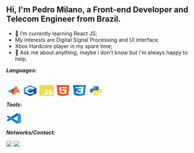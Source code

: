 ## Hi, I'm Pedro Milano, a Front-end Developer and Telecom Engineer from Brazil.

- 🌱 I’m currently learning React JS; 
- My interests are Digital Signal Processing and UI interface
- Xbox Hardcore player in my spare time;
- 💬 Ask me about anything, maybe i don't know but i'm always happy to help.

*****Languages:***** 
  
<div style="display: inline_block"><br>
  <img align="center" alt="pedro-matlab" height="30" width="40" src="https://raw.githubusercontent.com/devicons/devicon/master/icons/matlab/matlab-original.svg">
  <img align="center" alt="pedro-c" height="30" width="40" src="https://raw.githubusercontent.com/devicons/devicon/master/icons/c/c-original.svg">
  <img align="center" alt="pedro-Js" height="30" width="40" src="https://raw.githubusercontent.com/devicons/devicon/master/icons/javascript/javascript-plain.svg">
  <img align="center" alt="pedro-HTML" height="30" width="40" src="https://raw.githubusercontent.com/devicons/devicon/master/icons/html5/html5-original.svg">
  <img align="center" alt="pedro-CSS" height="30" width="40" src="https://raw.githubusercontent.com/devicons/devicon/master/icons/css3/css3-original.svg">
  <img align="center" alt="pedro-Python" height="30" width="40" src="https://raw.githubusercontent.com/devicons/devicon/master/icons/python/python-original.svg">

</div>

*****Tools:*****

<img align="center" alt="pedro-vs" height="30" width="40" src="https://raw.githubusercontent.com/devicons/devicon/master/icons/vscode/vscode-original.svg">
<div> 
  
*****Networks/Contact:***** 
  
<a href = "mailto:pedro.milano.vieira@gmail.com"><img src="https://img.shields.io/badge/-Gmail-%23333?style=for-the-badge&logo=gmail&logoColor=white" target="_blank"></a>
<a href="https://www.linkedin.com/in/pedro-milano-vieira-da-fonseca-a0b583133/" target="_blank"><img src="https://img.shields.io/badge/-LinkedIn-%230077B5?style=for-the-badge&logo=linkedin&logoColor=white" target="_blank"></a> 
 
</div>
